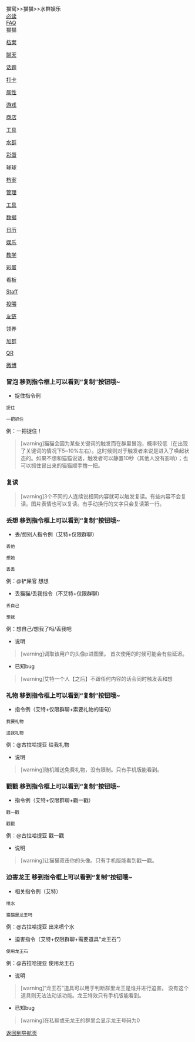 <div class="title">
<span class="title">猫窝>>猫猫>>水群娱乐</span><br>
<div class="dropdown">
<a href="猫窝首页.md"><span class="menu">必读</span></a>
  </div>
  <div class="dropdown">
<a href="常见问题管理方针.md"><span class="menu">FAQ</span></a>  
</div>
<div class="dropdown">
<span class="menu">猫猫</span>
  <div class="dropdown-content">
    <a class="link" href="猫猫档案.md"><p class="menu">档案</p></a>
    <a class="link" href="AI聊天.md"><p class="menu">聊天</p></a>
    <a class="link" href="话题.md"><p class="menu">话题</p></a>
    <a class="link" href="个性打卡.md"><p class="menu">打卡</p></a>
    <a class="link" href="属性养成.md"><p class="menu">属性</p></a>
    <a class="link" href="小游戏.md"><p class="menu">游戏</p></a>
    <a class="link" href="商城道具.md"><p class="menu">商店</p></a>
    <a class="link" href="便利功能.md"><p class="menu">工具</p></a>
    <a class="link" href="群内娱乐.md"><p class="menu">水群</p></a>
    <a class="link" href="隐藏指令.md"><p class="menu">彩蛋</p></a>
  </div>
  </div>
<div class="dropdown">
  <span class="menu">球球</span>
  <div class="dropdown-content">
    <a class="link" href="球球档案.md"><p class="menu">档案</p></a>
    <a class="link" href="管理系统.md"><p class="menu">管理</p></a>
    <a class="link" href="辅助系统.md"><p class="menu">工具</p></a>
    <a class="link" href="数据库系统.md"><p class="menu">数据</p></a>
    <a class="link" href="日历系统.md"><p class="menu">日历</p></a>
    <a class="link" href="娱乐系统.md"><p class="menu">娱乐</p></a>
    <a class="link" href="导入系统.md"><p class="menu">教学</p></a>
    <a class="link" href="隐藏系统.md"><p class="menu">彩蛋</p></a>
  </div>
</div>
<div class="dropdown">
  <span class="menu">看板</span>
  <div class="dropdown-content">
    <a class="link" href="制作人员.md"><p class="menu">Staff</p></a>
    <a class="link" href="投喂.md"><p class="menu">投喂</p></a>
    <a class="link" href="友情链接.md"><p class="menu">友链</p></a>
  </div>
</div>
<div class="dropdown">
<span class="menu">领养</span>
  <div class="dropdown-content">
    <a class="link" href="https://qm.qq.com/cgi-bin/qm/qr?k=BqrQGTYAgg2RWsg5UZY98gi-PmhOINQL&amp;jump_from=webapi"><p class="menu">加群</p></a>
    <a class="link" href="https://i.gyazo.com/a58fa55cc10e5ce476a0fc188dc4f6ee.jpg"><p class="menu">QR</p></a>
    <a class="link" href="https://weibo.com/u/7487554900"><p class="menu">微博</p></a>
  </div>
  </div>
  </div>
 <div class="line">

### 冒泡 <span class="hints">移到指令框上可以看到“复制”按钮哦~</span>
* 捉住指令例
```
捉住
```
```
一把抓住
```
例：一把捉住！
>[warning]猫猫会因为某些关键词的触发而在群里冒泡，概率较低（在出现了关键词的情况下5~10%左右）。这时候则对于触发者来说是进入了唤起状态的。如果不想和猫猫说话，触发者可以静置10秒（其他人没有影响）；也可以抓住冒出来的猫猫顺手撸一把。
### 复读
>[warning]3个不同的人连续说相同内容就可以触发复读。有些内容不会复读。图片表情也可以复读。有手动换行的文字只会复读第一行。
### 丢想 <span class="hints">移到指令框上可以看到“复制”按钮哦~</span>
* 丢/想别人指令例（艾特+仅限群聊）
```
丢他
```
```
想她
```
```
丢丢
```
例：@铲屎官 想想
* 丢猫猫/丢我指令（不艾特+仅限群聊）
```
丢自己
```
```
想我
```
例：想自己/想我了吗/丢我吧
* 说明
>[warning]调取该用户的头像p进图里。
首次使用的时候可能会有些延迟。
* 已知bug
>[warning]艾特一个人【之后】不跟任何内容的话会同时触发丢和想
### 礼物 <span class="hints">移到指令框上可以看到“复制”按钮哦~</span>
* 指令例（艾特+仅限群聊+索要礼物的语句）
```
我要礼物
```
```
送我礼物
```
例：@古拉哈提亚 给我礼物
* 说明
>[warning]随机赠送免费礼物，没有限制。只有手机版能看到。
### 戳戳 <span class="hints">移到指令框上可以看到“复制”按钮哦~</span>
* 指令例（艾特+仅限群聊+戳一戳）
```
戳一戳
```
```
戳戳
```
例：@古拉哈提亚 戳一戳
* 说明
>[warning]让猫猫双击你的头像。只有手机版能看到戳一戳。
### 迫害龙王 <span class="hints">移到指令框上可以看到“复制”按钮哦~</span>
* 相关指令例（艾特）
```
喷水
```
```
猫猫是龙王吗
```
例：@古拉哈提亚 出来喷个水
* 迫害指令（艾特+仅限群聊+需要道具“龙王石”）
```
使用龙王石
```
例：@古拉哈提亚 使用龙王石
* 说明
>[warning]“龙王石”道具可以用于判断群里龙王是谁并进行迫害。
没有这个道具则无法法动该功能。龙王特效只有手机版能看到。
* 已知bug
>[warning]在私聊或无龙王的群里会显示龙王号码为0

<a href="猫窝导航1.md"><span class="back">返回到导航页</span></a>
</div>
<div class="bg">
</div>